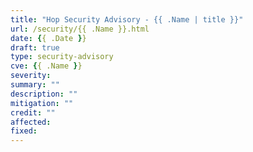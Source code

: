 ```yaml
---
title: "Hop Security Advisory - {{ .Name | title }}"
url: /security/{{ .Name }}.html
date: {{ .Date }}
draft: true
type: security-advisory
cve: {{ .Name }}
severity: 
summary: ""
description: ""
mitigation: ""
credit: ""
affected: 
fixed: 
---
```

